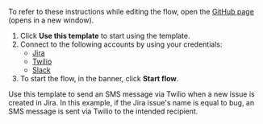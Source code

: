 To refer to these instructions while editing the flow, open the [GitHub page](https://github.com/ot4i/app-connect-templates/tree/main/resources/markdown/Send%20an%20SMS%20message%20via%20Twilio%20when%20a%20new%20issue%20is%20created%20in%20Jira_instructions.md) (opens in a new window).

1. Click **Use this template** to start using the template.
2. Connect to the following accounts by using your credentials:
   - [Jira](https://ibm.biz/ach2jira)
   - [Twilio](https://ibm.biz/actwilio)
   - [Slack](https://ibm.biz/acslack)
3. To start the flow, in the banner, click **Start flow**.


Use this template to send an SMS message via Twilio when a new issue is created in Jira. In this example, if the Jira issue's name is equal to bug, an SMS message is sent via Twilio to the intended recipient.






